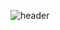 ![header](https://capsule-render.vercel.app/api?type=waving&color=0:2EAC3D,100:7DC1E1&height=300&section=header&text=import%20%20com.LING_LING&fontSize=50)
